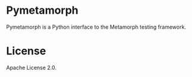 # Pymetamorph
Pymetamorph is a Python interface to the Metamorph testing framework.

# License
Apache License 2.0.